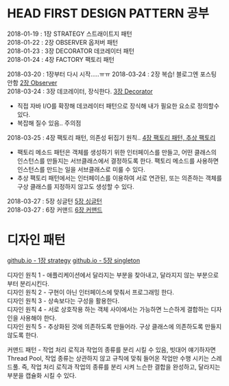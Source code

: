 # HEAD FIRST DESIGN PATTERN 공부  

2018-01-19 : 1장 STRATEGY 스트래이트지 패턴    
2018-01-22 : 2장 OBSERVER 옵저버 패턴    
2018-01-23 : 3장 DECORATOR 데코레이터 패턴  
2018-01-24 : 4장 FACTORY 팩토리 패턴    
  
2018-03-20 : 1장부터 다시 시작.....ㅠㅠ
2018-03-24 : 2장 복습! 블로그엔 포스팅 안함 [2장 Observer](https://github.com/JungHa-Cho/HeadFirstDesignPattern/tree/master/src/main/java/head/first/design/pattern/rule/observer)    
2018-03-24 : 3장 데코레이터, 장식한다. [3장 Decorator](https://github.com/JungHa-Cho/HeadFirstDesignPattern/tree/master/src/main/java/head/first/design/pattern/rule/decorator/v1)     
 - 직접 자바 I/O를 확장해 데코레이터 패턴으로 장식해 내가 필요한 요소로 정의할수 있다.         
 - 복잡해 질수 있음.. 주의점        

2018-03-25 : 4장 팩토리 패턴, 의존성 뒤집기 원칙.. [4장 팩토리 패턴, 추상 팩토리](https://github.com/JungHa-Cho/HeadFirstDesignPattern/tree/master/src/main/java/head/first/design/pattern/rule/factory/v3)                  
- 팩토리 메소드 패턴은 객체를 생성하기 위한 인터페이스를 만들고, 어떤 클래스의 인스턴스를 만들지는 서브클래스에서 결정하도록 한다. 팩토리 메소드를 사용하면 인스턴스를 만드는 일을 서브클래스로 미룰 수 있다.                                          
- 추상 팩토리 패턴에서는 인터페이스를 이용하여 서로 연관된, 또는 의존하는 객체를 구상 클래스를 지정하지 않고도 생성할 수 있다.                    

2018-03-27 : 5장 싱글턴 [5장 싱글턴](https://github.com/JungHa-Cho/HeadFirstDesignPattern/tree/master/src/main/java/head/first/design/pattern/rule/singleton)                     
2018-03-27 : 6장  커맨드 [6장 커맨드](https://github.com/JungHa-Cho/HeadFirstDesignPattern/tree/master/src/main/java/head/first/design/pattern/rule/command)             



디자인 패턴
============

[github.io - 1장 strategy](https://jungha-cho.github.io/2018/03/20/%EB%94%94%EC%9E%90%EC%9D%B8%ED%8C%A8%ED%84%B4-STRATEGY/)
[github.io - 5장 singleton](https://jungha-cho.github.io/2018/03/27/%EB%94%94%EC%9E%90%EC%9D%B8%ED%8C%A8%ED%84%B4-SINGLETON/)       
    
디자인 원칙 1 - 애플리케이션에서 달라지는 부분을 찾아내고, 달라지지 않는 부분으로부터 분리시킨다.    
디자인 원칙 2 - 구현이 아닌 인터페이스에 맞춰서 프로그래밍 한다.      
디자인 원칙 3 - 상속보다는 구성을 활용한다.    
디자인 원칙 4 - 서로 상호작용 하는 객체 사이에서는 가능하면 느슨하게 결합하는 디자인을 사용해야 한다.              
디자인 원칙 5 - 추상화된 것에 의존하도록 만들어라. 구상 클래스에 의존하도록 만들지 않도록 한다.         

커맨드 패턴 - 작업 처리 로직과 작업의 종류를 분리 시킬 수 있음, 빗대어 얘기하자면 Thread Pool, 작업 종류는 상관하지 않고 규칙에 맞춰 들어온 작업만 수행 시키는 스레드풀. 즉, 작업 처리 로직과 작업의 종류를 분리 시켜 느슨한 결합을 완성하고, 달라지는 부분을 캡슐화 시킬 수 있다.             